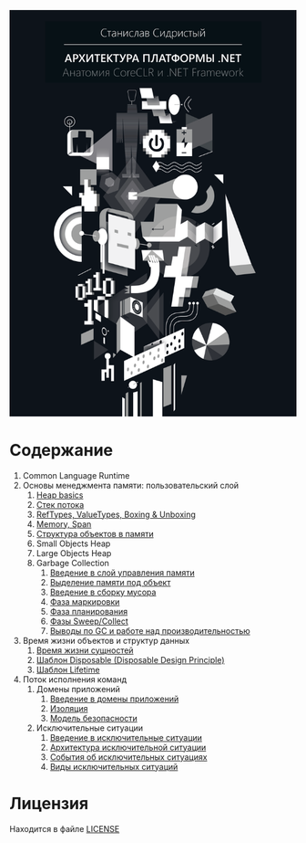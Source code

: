 ![](../../bin/BookCover-ru.png)

# Содержание

  1. Common Language Runtime
  1. Основы менеджмента памяти: пользовательский слой
      1. [Heap basics](./MemoryManagementBasics.md)
      1. [Стек потока](./ThreadStack.md)
      1. [RefTypes, ValueTypes, Boxing & Unboxing](./ReferenceTypesVsValueTypes.md)
      1. [Memory, Span](./MemorySpan.md)
      1. [Структура объектов в памяти](./ObjectsStructure.md)
      1. Small Objects Heap
      1. Large Objects Heap
      1. Garbage Collection
          1. [Введение в слой управления памяти](./MemoryManagement/1-MemoryManagement-Intro.md)
          1. [Выделение памяти под объект](./MemoryManagement/2-MemoryManagement-Allocation.md)
          1. [Введение в сборку мусора](./MemoryManagement/3-MemoryManagement-GC-Intro.md)
          1. [Фаза маркировки](./MemoryManagement/4-MemoryManagement-GC-Mark-Phase.md)
          1. [Фаза планирования](./MemoryManagement/5-MemoryManagement-GC-Planning-Phase.md)
          1. [Фазы Sweep/Collect](./MemoryManagement/6-MemoryManagement-GC-Sweep-Collect.md)
          1. [Выводы по GC и работе над производительностью](./MemoryManagement/7-MemoryManagement-GC-Results.md)
  1. Время жизни объектов и структур данных
      1. [Время жизни сущностей](./LifetimeManagement/1-EntitiesLifetime.md)
      1. [Шаблон Disposable (Disposable Design Principle)](./LifetimeManagement/2-Disposable.md)
      1. [Шаблон Lifetime](./LifetimeManagement/3-Lifetime.md)
  1. Поток исполнения команд
      1. Домены приложений
          1. [Введение в домены приложений](./AppDomains/1-AppDomains-Intro.md)
          1. [Изоляция](./AppDomains/2-AppDomains-Isolation.md)
          1. [Модель безопасности](./AppDomains/3-AppDomains-Security.md)
      1. Исключительные ситуации
          1. [Введение в исключительные ситуации](./ExceptionalFlow/1-Exceptions-Intro.md)
          1. [Архитектура исключительной ситуации](./ExceptionalFlow/2-Exceptions-Architecture.md)
          1. [События об исключительных ситуациях](./ExceptionalFlow/3-Exceptions-Events.md)
          1. [Виды исключительных ситуаций](./ExceptionalFlow/4-Exceptions-Types.md)

# Лицензия

Находится в файле [LICENSE](../../LICENSE)